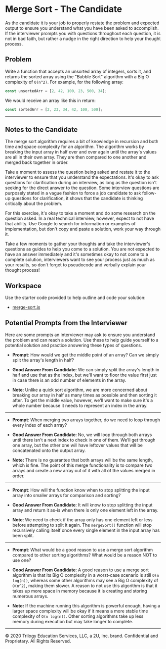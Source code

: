 # Merge Sort - The Candidate

As the candidate it is your job to properly restate the problem and expected output to ensure you understand what you have been asked to accomplish. If the interviewer prompts you with questions throughout each question, it is not in bad faith, but rather a nudge in the right direction to help your thought process. 

## Problem

Write a function that accepts an unsorted array of integers, sorts it, and returns the sorted array using the "Bubble Sort" algorithm with a Big O complexity of `O(n^2)`. For example, for the following array:

```js
const unsortedArr = [2, 42, 100, 23, 500, 34];
```

We would receive an array like this in return:

```js
const sortedArr = [2, 23, 34, 42, 100, 500];
```

- - - 

## Notes to the Candidate

The merge sort algorithm requires a bit of knowledge in recursion and both time and space complexity for an algorithm. The algorithm works by breaking the input array in half over and over again until the array's values are all in their own array. They are then compared to one another and merged back together in order.

Take a moment to assess the question being asked and restate it to the interviewer to ensure that you understand the expectations. It's okay to ask questions for clarification during an interview, as long as the question isn't seeking for the direct answer to the question. Some interview questions are purposely stated in a vague fashion to force a job candidate to ask follow-up questions for clarification, it shows that the candidate is thinking critically about the problem.

For this exercise, it's okay to take a moment and do some research on the question asked. In a real technical interview, however, expect to not have that ability. Use Google to search for information or examples of implementation, but don't copy and paste a solution, work your way through it.

Take a few moments to gather your thoughts and take the interviewer's questions as guides to help you come to a solution. You are not expected to have an answer immediately and it's sometimes okay to not come to a complete solution, interviewers want to see your process just as much as your results, so don't forget to pseudocode and verbally explain your thought process! 

## Workspace

Use the starter code provided to help outline and code your solution:

* [merge-sort.js](merge-sort.js)

## Potential Prompts from the Interviewer

Here are some prompts an interviewer may ask to ensure you understand the problem and can reach a solution. Use these to help guide yourself to a potential solution and practice answering these types of questions.

* **Prompt**: How would we get the middle point of an array? Can we simply split the array's length in half? 

* **Good Answer From Candidate**: We can simply split the array's length in half and use that as the index, but we'll want to floor the value first just in case there is an odd number of elements in the array.

* **Note**: Unlike a quick sort algorithm, we are more concerned about breaking our array in half as many times as possible and then sorting it after. To get the middle value, however, we'll want to make sure it's a whole number because it needs to represent an index in the array.

- - -

* **Prompt**: When merging two arrays together, do we need to loop through every index of each array?  

* **Good Answer From Candidate**: No, we will loop through both arrays until there isn't a next index to check in one of them. We'll get through one array, but the other one will have leftover values that will be concatenated onto the output array.

* **Note:** There is no guarantee that both arrays will be the same length, which is fine. The point of this merge functionality is to compare two arrays and create a new array out of it with all of the values merged in order.

- - -

* **Prompt**: How will the function know when to stop splitting the input array into smaller arrays for comparison and sorting?

* **Good Answer From Candidate**: It will know to stop splitting the input array and return it as-is when there is only one element left in the array.

* **Note**: We need to check if the array only has one element left or less before attempting to split it again. The `mergeSort()` function will stop recursively calling itself once every single element in the input array has been split.

- - -

* **Prompt**: What would be a good reason to use a merge sort algorithm compared to other sorting algorithms? What would be a reason NOT to use one?

* **Good Answer From Candidate**: A good reason to use a merge sort algorithm is that its Big O complexity in a worst-case scenario is still `O(n log(n))`, whereas some other algorithms may see a Big O complexity of `O(n^2)`, making them slower. A reason to not use this algorithm is that it takes up more space in memory because it is creating and storing numerous arrays. 

* **Note:** If the machine running this algorithm is powerful enough, having a larger space complexity will be okay if it means a more stable time complexity of `O(n log(n))`. Other sorting algorithms take up less memory during execution but may take longer to complete.

- - -
© 2020 Trilogy Education Services, LLC, a 2U, Inc. brand. Confidential and Proprietary. All Rights Reserved.

